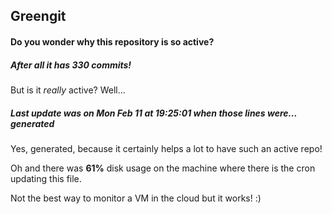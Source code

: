 ## Greengit

#### Do you wonder why this repository is so active?

##### After all it has 330 commits!

But is it *really* active? Well...

##### Last update was on Mon Feb 11 at 19:25:01 when those lines were... generated

Yes, generated, because it certainly helps a lot to have such an active repo!

Oh and there was **61%** disk usage on the machine
where there is the cron updating this file.

Not the best way to monitor a VM in the cloud but it works! :)
